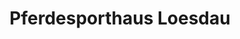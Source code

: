 ---
title: "Pferdesporthaus Loesdau"
url: /villingen-schwenningen/pferdesporthaus-loesdau/
shop: Tiere
---